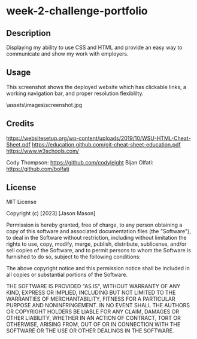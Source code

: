 # week-2-challenge-portfolio

## Description

Displaying my ability to use CSS and HTML and provide an easy way to communicate and show my work with employers.

## Usage
This screenshot shows the deployed website which has clickable links, a working navigation bar, and proper resolution flexiblilty.

\assets\images\screenshot.jpg

## Credits

https://websitesetup.org/wp-content/uploads/2019/10/WSU-HTML-Cheat-Sheet.pdf
https://education.github.com/git-cheat-sheet-education.pdf
https://www.w3schools.com/

Cody Thompson: https://github.com/codyleight
Bijan Olfati: https://github.com/bolfati

## License

MIT License

Copyright (c) [2023] [Jason Mason]

Permission is hereby granted, free of charge, to any person obtaining a copy
of this software and associated documentation files (the "Software"), to deal
in the Software without restriction, including without limitation the rights
to use, copy, modify, merge, publish, distribute, sublicense, and/or sell
copies of the Software, and to permit persons to whom the Software is
furnished to do so, subject to the following conditions:

The above copyright notice and this permission notice shall be included in all
copies or substantial portions of the Software.

THE SOFTWARE IS PROVIDED "AS IS", WITHOUT WARRANTY OF ANY KIND, EXPRESS OR
IMPLIED, INCLUDING BUT NOT LIMITED TO THE WARRANTIES OF MERCHANTABILITY,
FITNESS FOR A PARTICULAR PURPOSE AND NONINFRINGEMENT. IN NO EVENT SHALL THE
AUTHORS OR COPYRIGHT HOLDERS BE LIABLE FOR ANY CLAIM, DAMAGES OR OTHER
LIABILITY, WHETHER IN AN ACTION OF CONTRACT, TORT OR OTHERWISE, ARISING FROM,
OUT OF OR IN CONNECTION WITH THE SOFTWARE OR THE USE OR OTHER DEALINGS IN THE
SOFTWARE.
